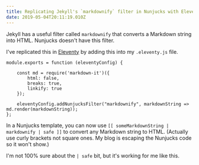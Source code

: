 ```yaml
---
title: Replicating Jekyll's `markdownify` filter in Nunjucks with Eleventy
date: 2019-05-04T20:11:19.010Z
---
```

Jekyll has a useful filter called `markdownify` that converts a Markdown string into HTML. Nunjucks doesn't have this filter.

I've replicated this in [Eleventy](https://www.11ty.io) by adding this into my `.eleventy.js` file.

```
module.exports = function (eleventyConfig) {

    const md = require('markdown-it')({
        html: false,
        breaks: true,
        linkify: true
    });

    eleventyConfig.addNunjucksFilter("markdownify", markdownString => md.render(markdownString));
};
```

In a Nunjucks template, you can now use `[[ someMarkdownString | markdownify | safe ]]` to convert any Markdown string to HTML. (Actually use curly brackets not square ones. My blog is escaping the Nunjucks code so it won't show.)

I'm not 100% sure about the `| safe` bit, but it's working for me like this.

